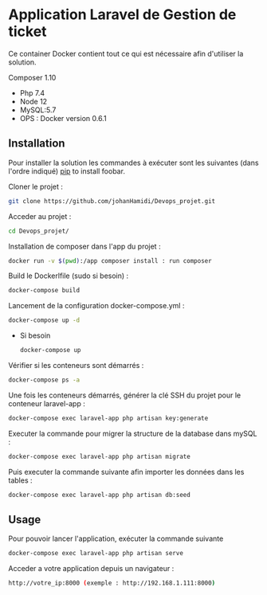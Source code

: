 # Application Laravel de Gestion de ticket

Ce container Docker contient tout ce qui est nécessaire afin d'utiliser la solution.

Composer 1.10 

 - Php 7.4 
 - Node 12 
 - MySQL:5.7 
 - OPS : Docker version 0.6.1 

## Installation

Pour installer la solution les commandes à exécuter sont les suivantes (dans l'ordre indiqué)
 [pip](https://pip.pypa.io/en/stable/) to install foobar.

Cloner le projet :

```bash
git clone https://github.com/johanHamidi/Devops_projet.git
```
Acceder au projet :

```bash
cd Devops_projet/
```
Installation de composer dans l'app du projet : 

```bash
docker run -v $(pwd):/app composer install : run composer 
```

Build le Dockerlfile (sudo si besoin) :

```bash
docker-compose build 
```

Lancement de la configuration docker-compose.yml :

```bash
docker-compose up -d
```
 - Si besoin 
 
   ```bash
   docker-compose up
   ```

Vérifier si les conteneurs sont démarrés :
   ```bash
   docker-compose ps -a
   ```

Une fois les conteneurs démarrés, générer la clé SSH du projet pour le conteneur laravel-app :

```bash
docker-compose exec laravel-app php artisan key:generate
```

Executer la commande pour migrer la structure de la database dans mySQL : 

```bash
docker-compose exec laravel-app php artisan migrate
```

Puis executer la commande suivante afin importer les données dans les tables :

```bash
docker-compose exec laravel-app php artisan db:seed
```
  
## Usage

Pour pouvoir lancer l'application, exécuter la commande suivante

```bash
docker-compose exec laravel-app php artisan serve
```

Acceder a votre application depuis un navigateur :

```bash
http://votre_ip:8000 (exemple : http://192.168.1.111:8000)
```

